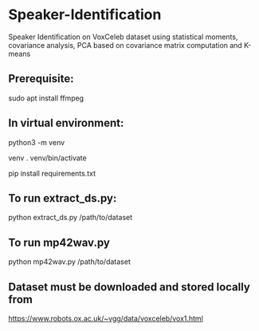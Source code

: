 # Speaker-Identification
Speaker Identification on VoxCeleb dataset using statistical moments, covariance analysis, PCA based on covariance matrix computation and K-means

## Prerequisite:

sudo apt install ffmpeg

## In virtual environment:

python3 -m venv

venv . venv/bin/activate 

pip install requirements.txt

## To run extract_ds.py:

python extract_ds.py /path/to/dataset

## To run mp42wav.py

python mp42wav.py /path/to/dataset

## Dataset must be downloaded and stored locally from 

https://www.robots.ox.ac.uk/~vgg/data/voxceleb/vox1.html
